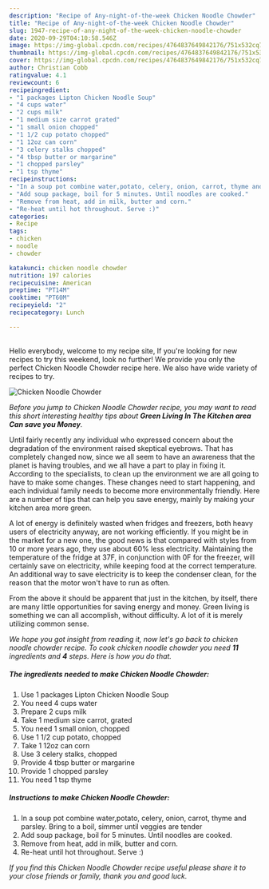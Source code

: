 ```yaml
---
description: "Recipe of Any-night-of-the-week Chicken Noodle Chowder"
title: "Recipe of Any-night-of-the-week Chicken Noodle Chowder"
slug: 1947-recipe-of-any-night-of-the-week-chicken-noodle-chowder
date: 2020-09-29T04:10:58.546Z
image: https://img-global.cpcdn.com/recipes/4764837649842176/751x532cq70/chicken-noodle-chowder-recipe-main-photo.jpg
thumbnail: https://img-global.cpcdn.com/recipes/4764837649842176/751x532cq70/chicken-noodle-chowder-recipe-main-photo.jpg
cover: https://img-global.cpcdn.com/recipes/4764837649842176/751x532cq70/chicken-noodle-chowder-recipe-main-photo.jpg
author: Christian Cobb
ratingvalue: 4.1
reviewcount: 6
recipeingredient:
- "1 packages Lipton Chicken Noodle Soup"
- "4 cups water"
- "2 cups milk"
- "1 medium size carrot grated"
- "1 small onion chopped"
- "1 1/2 cup potato chopped"
- "1 12oz can corn"
- "3 celery stalks chopped"
- "4 tbsp butter or margarine"
- "1 chopped parsley"
- "1 tsp thyme"
recipeinstructions:
- "In a soup pot combine water,potato, celery, onion, carrot, thyme and parsley. Bring to a boil, simmer until veggies are tender"
- "Add soup package, boil for 5 minutes. Until noodles are cooked."
- "Remove from heat, add in milk, butter and corn."
- "Re-heat until hot throughout. Serve :)"
categories:
- Recipe
tags:
- chicken
- noodle
- chowder

katakunci: chicken noodle chowder 
nutrition: 197 calories
recipecuisine: American
preptime: "PT14M"
cooktime: "PT60M"
recipeyield: "2"
recipecategory: Lunch

---
```

<br>
Hello everybody, welcome to my recipe site, If you're looking for new recipes to try this weekend, look no further! We provide you only the perfect Chicken Noodle Chowder recipe here. We also have wide variety of recipes to try.
<br>


![Chicken Noodle Chowder](https://img-global.cpcdn.com/recipes/4764837649842176/751x532cq70/chicken-noodle-chowder-recipe-main-photo.jpg)

<i>Before you jump to Chicken Noodle Chowder recipe, you may want to read this short interesting healthy tips about 
<strong>Green Living In The Kitchen area Can save you Money</strong>.</i>
</br>

Until fairly recently any individual who expressed concern about the degradation of the environment raised skeptical eyebrows. That has completely changed now, since we all seem to have an awareness that the planet is having troubles, and we all have a part to play in fixing it. According to the specialists, to clean up the environment we are all going to have to make some changes. These changes need to start happening, and each individual family needs to become more environmentally friendly. Here are a number of tips that can help you save energy, mainly by making your kitchen area more green.

A lot of energy is definitely wasted when fridges and freezers, both heavy users of electricity anyway, are not working efficiently. If you might be in the market for a new one, the good news is that compared with styles from 10 or more years ago, they use about 60% less electricity. Maintaining the temperature of the fridge at 37F, in conjunction with 0F for the freezer, will certainly save on electricity, while keeping food at the correct temperature. An additional way to save electricity is to keep the condenser clean, for the reason that the motor won't have to run as often.

From the above it should be apparent that just in the kitchen, by itself, there are many little opportunities for saving energy and money. Green living is something we can all accomplish, without difficulty. A lot of it is merely utilizing common sense.


<i>We hope you got insight from reading it, now let's go back to chicken noodle chowder recipe. To cook chicken noodle chowder you need <strong>11</strong> ingredients and <strong>4</strong> steps. Here is how you do that.
</i>

##### The ingredients needed to make Chicken Noodle Chowder:

1. Use 1 packages Lipton Chicken Noodle Soup
1. You need 4 cups water
1. Prepare 2 cups milk
1. Take 1 medium size carrot, grated
1. You need 1 small onion, chopped
1. Use 1 1/2 cup potato, chopped
1. Take 1 12oz can corn
1. Use 3 celery stalks, chopped
1. Provide 4 tbsp butter or margarine
1. Provide 1 chopped parsley
1. You need 1 tsp thyme


##### Instructions to make Chicken Noodle Chowder:

1. In a soup pot combine water,potato, celery, onion, carrot, thyme and parsley. Bring to a boil, simmer until veggies are tender
1. Add soup package, boil for 5 minutes. Until noodles are cooked.
1. Remove from heat, add in milk, butter and corn.
1. Re-heat until hot throughout. Serve :)


<i>If you find this Chicken Noodle Chowder recipe useful please share it to your close friends or family, thank you and good luck.</i>
